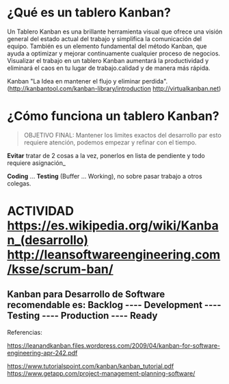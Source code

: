 # ¿Qué es un tablero Kanban?

Un Tablero Kanban es una brillante herramienta visual que ofrece una visión general del estado actual del trabajo y simplifica la comunicación del equipo. También es un elemento fundamental del método Kanban, que ayuda a optimizar y mejorar continuamente cualquier proceso de negocios. Visualizar el trabajo en un tablero Kanban aumentará la productividad y eliminará el caos en tu lugar de trabajo.calidad y de manera más rápida.

Kanban "La Idea en mantener el flujo y eliminar perdida". (http://kanbantool.com/kanban-library/introduction http://virtualkanban.net)

# ¿Cómo funciona un tablero Kanban?

> OBJETIVO FINAL: Mantener los limites exactos del desarrollo par esto requiere atención, podemos empezar y refinar con el tiempo.

**Evitar** tratar de 2 cosas a la vez, ponerlos en lista de pendiente y todo requiere asignación_

**Coding** ... **Testing** (Buffer ... Working), no sobre pasar trabajo a otros colegas.

# **ACTIVIDAD** https://es.wikipedia.org/wiki/Kanban_(desarrollo) http://leansoftwareengineering.com/ksse/scrum-ban/

## Kanban para Desarrollo de Software recomendable es: Backlog ---- Development ---- Testing ---- Production ---- Ready

Referencias: 

https://leanandkanban.files.wordpress.com/2009/04/kanban-for-software-engineering-apr-242.pdf

https://www.tutorialspoint.com/kanban/kanban_tutorial.pdf https://www.getapp.com/project-management-planning-software/